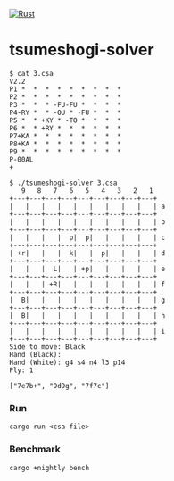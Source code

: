 [![Rust](https://github.com/sugyan/tsumeshogi-solver/actions/workflows/rust.yml/badge.svg?branch=main)](https://github.com/sugyan/tsumeshogi-solver/actions/workflows/rust.yml)

# tsumeshogi-solver

```
$ cat 3.csa
V2.2
P1 *  *  *  *  *  *  *  *  *
P2 *  *  *  *  *  *  *  *  *
P3 *  *  * -FU-FU *  *  *  *
P4-RY *  * -OU * -FU *  *  *
P5 *  * +KY * -TO *  *  *  *
P6 *  * +RY *  *  *  *  *  *
P7+KA *  *  *  *  *  *  *  *
P8+KA *  *  *  *  *  *  *  *
P9 *  *  *  *  *  *  *  *  *
P-00AL
+

$ ./tsumeshogi-solver 3.csa
   9   8   7   6   5   4   3   2   1
+---+---+---+---+---+---+---+---+---+
|   |   |   |   |   |   |   |   |   | a
+---+---+---+---+---+---+---+---+---+
|   |   |   |   |   |   |   |   |   | b
+---+---+---+---+---+---+---+---+---+
|   |   |   |  p|  p|   |   |   |   | c
+---+---+---+---+---+---+---+---+---+
| +r|   |   |  k|   |  p|   |   |   | d
+---+---+---+---+---+---+---+---+---+
|   |   |  L|   | +p|   |   |   |   | e
+---+---+---+---+---+---+---+---+---+
|   |   | +R|   |   |   |   |   |   | f
+---+---+---+---+---+---+---+---+---+
|  B|   |   |   |   |   |   |   |   | g
+---+---+---+---+---+---+---+---+---+
|  B|   |   |   |   |   |   |   |   | h
+---+---+---+---+---+---+---+---+---+
|   |   |   |   |   |   |   |   |   | i
+---+---+---+---+---+---+---+---+---+
Side to move: Black
Hand (Black):
Hand (White): g4 s4 n4 l3 p14
Ply: 1

["7e7b+", "9d9g", "7f7c"]
```

### Run

```
cargo run <csa file>
```


### Benchmark

```
cargo +nightly bench
```
